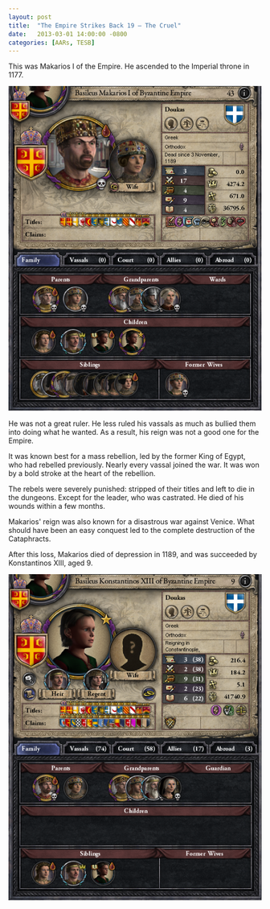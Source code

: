 ```yaml
---
layout: post
title:  "The Empire Strikes Back 19 – The Cruel"
date:   2013-03-01 14:00:00 -0800
categories: [AARs, TESB]
---
```

This was Makarios I of the Empire. He ascended to the Imperial throne in 1177.

![](/assets/tesb_images/19-1.png)

He was not a great ruler. He less ruled his vassals as much as bullied them into doing what he wanted. As a result, his reign was not a good one for the Empire.

It was known best for a mass rebellion, led by the former King of Egypt, who had rebelled previously. Nearly every vassal joined the war. It was won by a bold stroke at the heart of the rebellion.

The rebels were severely punished: stripped of their titles and left to die in the dungeons. Except for the leader, who was castrated. He died of his wounds within a few months.

Makarios' reign was also known for a disastrous war against Venice. What should have been an easy conquest led to the complete destruction of the Cataphracts.

After this loss, Makarios died of depression in 1189, and was succeeded by Konstantinos XIII, aged 9.

![](/assets/tesb_images/19-2.png)